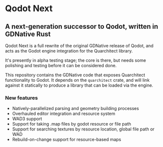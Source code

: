 # Qodot Next

## A next-generation successor to Qodot, written in GDNative Rust

Qodot Next is a full rewrite of the original GDNative release of Qodot, and acts as the Godot engine integration for the Quarchitect library.

It's presently in alpha testing stage; the core is there, but needs some polishing and testing before it can be considered done.

This repository contains the GDNative code that exposes Quarchitect functionality to Godot.
It depends on the `quarchitect` crate, and will link against it statically to produce a library that can be loaded via the engine.

### New features

- Natively-parallelized parsing and geometry building processes
- Overhauled editor integration and resource system
- WAD3 support
- Support for taking .map files by godot resource or file path
- Support for searching textures by resource location, global file path or WAD
- Rebuild-on-change support for resource-based maps
